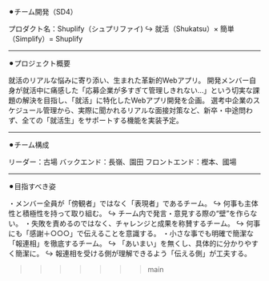 ⚫︎チーム開発（SD4）

プロダクト名：Shuplify（シュプリファイ)
  ↪︎ 就活（Shukatsu）× 簡単（Simplify）= Shuplify

-----

⚫︎プロジェクト概要

就活のリアルな悩みに寄り添い、生まれた革新的Webアプリ。
開発メンバー自身が就活中に痛感した「応募企業が多すぎて管理しきれない…」という切実な課題の解決を目指し、「就活」に特化したWebアプリ開発を企画。
選考中企業のスケジュール管理から、実際に聞かれるリアルな面接対策など、新卒・中途問わず、全ての「就活生」をサポートする機能を実装予定。

-----

⚫︎チーム構成

リーダー：古場
バックエンド：長嶺、園田
フロントエンド：樫本、國場

-----

⚫︎目指すべき姿

・メンバー全員が「傍観者」ではなく「表現者」であるチーム。
  ↪︎ 何事も主体性と積極性を持って取り組む。
  ↪︎ チーム内で発言・意見する際の“壁”を作らない。
・失敗を責めるのではなく、チャレンジと成果を称賛するチーム。
  ↪︎ 何事にも「感謝＋○○○」で伝えることを意識する。
・小さな事でも明確で簡潔な「報連相」を徹底するチーム。
  ↪︎ 「あいまい」を無くし、具体的に分かりやすく簡潔に。
  ↪︎ 報連相を受ける側が理解できるよう「伝える側」が工夫する。

>>>>>>> main
